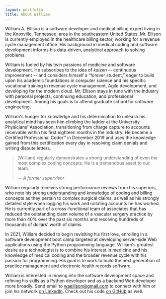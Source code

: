 ```yaml
---
layout: portfolio
title: About William
---
```

<span class='textsc'>William A. Ellison</span> is a software developer and medical billing expert living in the Knoxville, Tennessee, area in the southeastern United States.  Mr. Ellison is currently employed in the healthcare billing sector, working for a revenue cycle management office.  His background in medical coding and software development informs his data-driven, analytical approach to solving problems.

William is fueled by his twin passions of medicine and software development.  He subscribes to the idea of <em>kaizen</em> -- continuous improvement -- and considers himself a &ldquo;forever student,&rdquo; eager to build upon his academic foundations in computer science and his specific vocational training in revenue cycle management, Agile development, and developing for the modern cloud.  Mr. Ellison stays in tune with the industry with personal projects, continuing education, and professional development.  Among his goals is to attend graduate school for software engineering.

William's hunger for knowledge and his determination to unleash his analytical mind has seen him climbing the ladder at the University Physicians' Association, transitioning from charge capture to accounts receivable within his first eighteen months in the industry.  He became a Certified Professional Coder&trade; in December 2019 and uses the knowledge gained from this certification every day in resolving claim denials and writing dispute letters.

<blockquote>
    <p>
        [William] regularly demonstrates a strong understanding of even the most
        complex coding concepts.  He is a tremendous asset to our team.
    </p>
    <footer class="blockquote-footer">
        &mdash; <cite>A former supervisor</cite>
    </footer>
</blockquote>

William regularly receives strong performance reviews from his superiors, who note his strong understanding and knowledge of coding and billing concepts as they pertain to complex surgical claims, as well as his strongly detailed style when logging his work and notating accounts he has worked.  He is currently part of a cross-functional team of associates that has reduced the outstanding claim volume of a vascular surgery practice by more than 40% over the past six months and resolving hundreds of thousands of dollars' worth of claims.

In 2021, William decided to begin revisiting his first love, enrolling in a software development boot camp targeted at developing server-side Web applications using the Python programming language.  William's greatest desire as a technologist is to combine his interest in medicine and his knowledge of medical coding and the broader revenue cycle with his passion for programming. His goal is to work to build the next generation of practice management and electronic health records software.

William is interested in moving into the software development space and refining his skills as a Python developer and as a backend Web developer more broadly.  Send email to <waellison@gmail.com> to connect with him or join his network [on LinkedIn][li].  Check out his code [on GitHub][gh] as well.

[li]: https://linkedin.com/in/tnwae
[gh]: https://github.com/waellison

